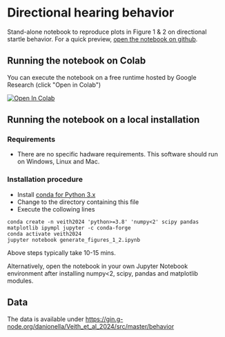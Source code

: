 # Directional hearing behavior

Stand-alone notebook to reproduce plots in Figure 1 & 2 on directional startle behavior. For a quick preview, [open the notebook on github](https://github.com/danionella/veith_et_al_2024/blob/main/figures_1_2/generate_figures_1_2.ipynb).

## Running the notebook on Colab
You can execute the notebook on a free runtime hosted by Google Research (click "Open in Colab") 

<a target="_blank" href="https://colab.research.google.com/github/danionella/veith_et_al_2024/blob/main/figures_1_2/generate_figures_1_2.ipynb">
  <img src="https://colab.research.google.com/assets/colab-badge.svg" alt="Open In Colab"/>
</a>

## Running the notebook on a local installation
### Requirements
- There are no specific hadware requirements. This software should run on Windows, Linux and Mac.

### Installation procedure
- Install [conda for Python 3.x](https://github.com/conda-forge/miniforge)
- Change to the directory containing this file
- Execute the collowing lines
```
conda create -n veith2024 'python>=3.8' 'numpy<2' scipy pandas matplotlib ipympl jupyter -c conda-forge
conda activate veith2024
jupyter notebook generate_figures_1_2.ipynb
```
Above steps typically take 10-15 mins.

Alternatively, open the notebook in your own Jupyter Notebook environment after installing numpy<2, scipy, pandas and matplotlib modules. 

## Data
The data is available under https://gin.g-node.org/danionella/Veith_et_al_2024/src/master/behavior